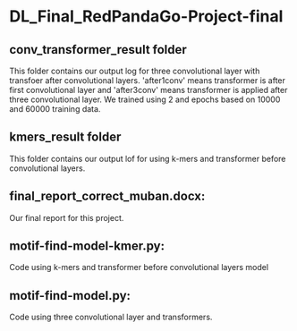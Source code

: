 # DL_Final_RedPandaGo-Project-final

## conv_transformer_result folder
This folder contains our output log for three convolutional layer with transfoer after convolutional layers. 'after1conv' means transformer is after first convolutional layer and 'after3conv' means transformer is applied after three convolutional layer. We trained using 2 and epochs based on 10000 and 60000 training data.

## kmers_result folder
This folder contains our output lof for using k-mers and transformer before convolutional layers. 

## final_report_correct_muban.docx:
Our final report for this project.

## motif-find-model-kmer.py:
Code using k-mers and transformer before convolutional layers model

## motif-find-model.py:
Code using three convolutional layer and transformers.
